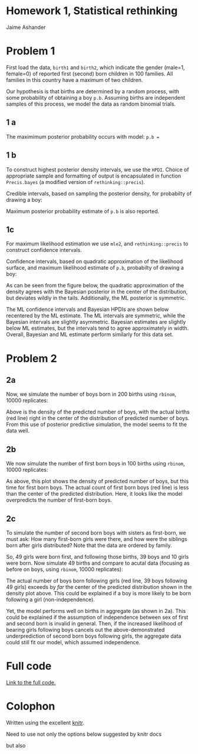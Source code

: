 # Homework 1, Statistical rethinking
 Jaime Ashander

<!--roptions dev=png,width=5,height=5 -->

<!--begin.rcode,echo=FALSE
require(bbmle)
require(rethinking)
require(ggplot2)
end.rcode-->

# Problem 1  

First load the data, `birth1` and `birth2`, which indicate the gender (male=1, female=0) of reported first (second) born children in 100 families.
All families in this country have a maximum of two children.

Our hypothesis is that births are determined by a random process, with some probability of obtaining a boy `p.b`.
Assuming births are independent samples of this process, we model the data as random binomial trials.
 
<!--begin.rcode problem1_setup, message=FALSE
data(homeworkch2) #
end.rcode-->

## 1 a

<!--begin.rcode prob1a, message=FALSE
 p.b <- seq(from=0, to=1, length.out=1000)
 prior <- rep(1/1000, 1000)
 likelihood <- dbinom(sum(birth1)+sum(birth2), size=length(c(birth1,birth2)), prob=p.b) # likelihood of data given 1000 models (binomial success parameter)
 posterior <- prior * likelihood
 posterior <- posterior/sum(posterior)
Max.post <- function(parameter, posterior){
	estimate=parameter[-log(posterior) == min(-log(posterior))]
	estimate
}
 pb.max <- Max.post(p.b, posterior) 
end.rcode-->

  The maximimum posterior probability occurs with model: `p.b = `

<!--begin.rcode prob1a, message=FALSE, echo=FALSE
print(pb.max)
end.rcode-->


## 1 b

<!--begin.rcode prob1b-fxns, message=FALSE, echo=FALSE

# construct table like precis
Precis.bayes<-function (parameter, posterior, param.samples=NA, level=0.95)
{
  # param.samples = an set of samples TODO: change to do resampling ?
  result <- data.frame(est=Max.post(parameter, posterior))
  colnames(result) <- c("Estimate")
  if (length(param.samples)>10){
        ci <- HPDI(param.samples, level)
        result <- cbind(result, as.data.frame(t(ci)))
    }
   result
}
end.rcode-->

To construct highest posterior density intervals, we use the `HPDI`.
Choice of appropriate sample and formatting of output is encapsulated in function `Precis.bayes` (a modified version of `rethinking::precis`). 
  
<!--begin.rcode prob1b, message=FALSE
p.b.sample <- sample(p.b, size=1e4, replace=TRUE, prob=posterior)

CI.data <- t(sapply(CI.types,
                  function(x){unlist(Precis.bayes(p.b, posterior=posterior, param.samples=p.b.sample, level=x))}
         ))
fit.bayes <- as.data.frame(CI.data)
fit.bayes$Interval.width <- as.character(CI.types)
end.rcode-->

Credible intervals, based on sampling the posterior density, for probabilty of drawing a boy:
  
<!--begin.rcode prob1btab, message=FALSE, echo=FALSE
fit.bayes
end.rcode-->

  Maximum posterior probability estimate of `p.b` is also reported.

## 1c

For maximum likelihood estimation we use `mle2`, and `rethinking::precis` to construct confidence intervals. 

<!--begin.rcode prob1c, message=FALSE
births <- c(birth1, birth2)
pb.ml <-  mle2(y ~ dbinom(size=length(births), prob=pb), data=list(y=sum(births)), start=list(pb=0.5))
CI.dat.bayes <-  t(sapply(CI.types,
                        function(x){unlist(precis(pb.ml, level=x))}
           ))
fit.ml <- as.data.frame(CI.dat.bayes)
names(fit.ml)[3:4] <- c("lower", "upper")
fit.ml$Interval.width <- as.character(CI.types)
fit.ml$`Std. Error` <- NULL
end.rcode-->

  Confidence intervals, based on quadratic approximation of the likelihood surface, and maximum likelihood estimate of `p.b`, probabilty of drawing a boy:
  
<!--begin.rcode prob1ctab, message=FALSE, echo=FALSE
fit.ml
end.rcode-->
  
  
As can be seen from the figure below, the quadratic approximation of the density agrees with the Bayesian posterior in the center of the distribution, but deviates wildly in the tails.
Additionally, the ML posterior is symmetric.

<!--begin.rcode prob1_fig2, message=FALSE, fig=TRUE
dens.compare <- data.frame(probability=p.b, Bayes=-log(posterior), ML = -log(dnorm(p.b, mean=pb.max, sd=sqrt(vcov(pb.ml)))/sum(dnorm(p.b, mean=pb.max, sd=sqrt(vcov(pb.ml))))))
d.c = melt(dens.compare, id.vars='probability')

g <- ggplot(d.c, aes(probability, value, color=variable))
g+geom_line()+ylab("- log density")
end.rcode-->

The ML confidence intervals and Bayesian HPDIs are shown below recentered by the ML estimate.
The ML intervals are symmetric, while the Bayesian intervals are slightly asymmetric.
Bayesian estimates are slightly below ML estimates, but the intervals tend to agree approximately in width.
Overall, Bayesian and ML estimate perform similarly for this data set. 

  
<!--begin.rcode prob1_fig1, message=FALSE, fig=TRUE
fit.bayes$type <- "Bayes (HDPI)"
fit.ml$type <- "Max. Lik. (CI)"
estimate.ml <- fit.ml[,1] # recenter by the ML estimates
fit.ml[,1:3] <- fit.ml[,1:3] - estimate.ml
fit.bayes[,1:3] <- fit.bayes[,1:3] - estimate.ml
fit.both <- rbind(fit.bayes, fit.ml)
fit.both$Interval.width <- as.factor(fit.both$Interval.width)

g <- ggplot(fit.both)
g + geom_pointrange(aes(Interval.width, Estimate, ymin=lower, ymax=upper, color=type), position=position_dodge(width=0.1))
end.rcode-->


  
# Problem 2

## 2a

  Now, we simulate the number of boys born in 200 births using `rbinom`, 10000 replicates:

<!--begin.rcode prob2a, message=FALSE,fig=TRUE
# define a function to use in simulations 
Num.boys <- function(p.b.this, n.total){
  births.this <- rbinom(n=n.total, size=1, prob=p.b.this)
  return(sum(births.this))
}

p.b.sims  <- sample(p.b, size=1e4, replace=TRUE, prob=posterior)
boys.sims <- sapply(p.b.sims, function(x){ Num.boys(x, 200)})
dens(boys.sims, adj=1)
abline(v=sum(c(birth1,birth2)),lwd=3, col='red')
end.rcode-->

Above is the density of the predicted number of boys, with the actual births (red line) right in the center of the distribution of predicted number of boys.
From this use of posterior predictive simulation, the model seems to fit the data well.


## 2b

We now simulate the number of first born boys in 100 births using `rbinom`, 10000 replicates:

<!--begin.rcode prob2b, message=FALSE,fig=TRUE
p.b.sims  <- sample(p.b, size=1e4, replace=TRUE, prob=posterior)
fb.boys.sims <- sapply(p.b.sims, function(x){ Num.boys(x, 100)})
dens(fb.boys.sims, adj=1)
abline(v=sum(c(birth1)),lwd=3, col='red')
end.rcode-->

As above, this plot shows the density of predicted number of boys, but this time for first born boys. The actual count of first born boys (red line) is less than the center of the predicted distribution.
Here, it looks like the model overpredicts the number of first-born boys.


## 2c

To simulate the number of second born boys with sisters as first-born, we must ask:
How many first-born girls were there, and how were the siblings born after girls distributed?
Note that the data are ordered by family.

<!--begin.rcode prob2c, message=FALSE, echo=FALSE
birth.pg <- birth2[birth1==0]
cat("first born girls: ", length(birth.pg), ", boys born after girls: ", sum(birth.pg), "\n")
end.rcode-->
  
So, 49 girls were born first, and following those births, 39 boys and 10 girls were born. 
Now simulate 49 births and compare to acutal data (focusing as before on boys,  using `rbinom`, 10000 replicates):

<!--begin.rcode prob2c, message=FALSE,fig=TRUE
p.b.sims  <- sample(p.b, size=1e4, replace=TRUE, prob=posterior)
pg.sims <- sapply(p.b.sims, function(x){ Num.boys(x, 49)})
dens(pg.sims, adj=1)
abline(v=sum(c(birth.pg)),lwd=3, col='red')
end.rcode-->

  The actual number of boys born following girls (red line, 39 boys following 49 girls) exceeds by  _far_ the center of the predicted distribution shown in the density plot above.
This could be explained if a boy is more likely to be born following a girl (non-independence).

Yet, the model performs well on births in aggregate (as shown in 2a).
This could be explained if the assumption of independence between sex of first and second born is invalid in general.
Then, if the increased likelihood of bearing girls following boys cancels out the above-demonstrated underprediction of second born boys following girls, the aggregate data could still fit our model, which assumed independence.

# Full code

[Link to the full code.](https://github.com/ashander/stat-rethink/raw/master/hw1ashander_knit_.R)

  
# Colophon 

Written using the excellent [knitr](http://yihui.github.com/knitr/).

Need to use not only the options below suggested by knitr docs

<!--begin.rcode eval=FALSE
require(knitr) ## the package
opts_knit$set(base.url="https://github.com/ashander/stat-rethink/raw/master/")
end.rcode-->

but also 

<!--begin.rcode eval=FALSE
opts_knit$set(out.format='gfm')
knit('/Users/jaime/PHD/stat-rethink/hw1ashander_knit_.md') ## to run
end.rcode-->

